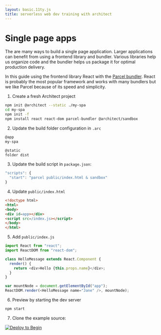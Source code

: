 ```yaml
---
layout: basic.11ty.js
title: serverless web dev training with architect
---
```


# Single page apps

The are many ways to build a single page application. Larger applications can benefit from using a frontend library and bundler. Various libraries help us organize code and the bundler helps us package it for optimal production delivery. 

In this guide using the frontend library React with the [Parcel bundler](https://parceljs.org/recipes.html). React is probably the most popular framework and works with many bundlers but we like Parcel because of its speed and simplicity. 

1. Create a fresh Architect project

```bash
npm init @architect --static ./my-spa
cd my-spa
npm init -f
npm install react react-dom parcel-bundler @architect/sandbox
```

2. Update the build folder configuration in `.arc`

```bash
@app
my-spa

@static
folder dist
```

3. Update the build script in `package.json`:

```javascript
"scripts": {
  "start": "parcel public/index.html & sandbox"
}
```

4. Update `public/index.html`

```html
<!doctype html>
<html>
<body>
<div id=app></div>
<script src=/index.js></script>
</body>
</html>
```

5. Add `public/index.js`

```javascript
import React from "react";
import ReactDOM from "react-dom";

class HelloMessage extends React.Component {
  render() {
    return <div>Hello {this.props.name}</div>;
  }
}

var mountNode = document.getElementById("app");
ReactDOM.render(<HelloMessage name="Jane" />, mountNode);
```

6. Preview by starting the dev server

```bash
npm start
```

7. Clone the example source:

[![Deploy to Begin](https://static.begin.com/deploy-to-begin.svg)](https://begin.com/apps/create?template=https://github.com/begin-examples/learn-node-spa)

